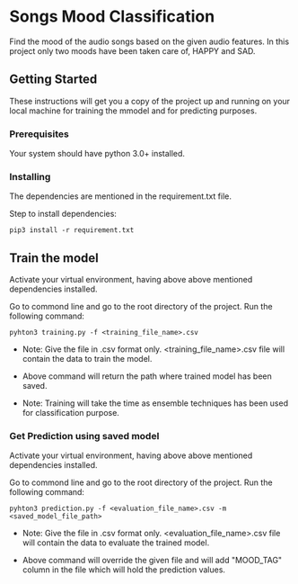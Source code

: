 # Songs Mood Classification

Find the mood of the audio songs based on the given audio features. In this project only two moods have been taken care of, HAPPY and SAD.

## Getting Started

These instructions will get you a copy of the project up and running on your local machine for training the mmodel and for predicting purposes.

### Prerequisites

Your system should have python 3.0+ installed.


### Installing

The dependencies are mentioned in the requirement.txt file.

Step to install dependencies:

```
pip3 install -r requirement.txt
```

## Train the model

Activate your virtual environment, having above above mentioned dependencies installed.

Go to commond line and go to the root directory of the project. Run the following command:

```
pyhton3 training.py -f <training_file_name>.csv
```

* Note: Give the file in .csv format only. <training_file_name>.csv file will contain the data to train the model.

* Above command will return the path where trained model has been saved.

* Note: Training will take the time as ensemble techniques has been used for classification purpose.

### Get Prediction using saved model

Activate your virtual environment, having above above mentioned dependencies installed.

Go to commond line and go to the root directory of the project. Run the following command:

```
pyhton3 prediction.py -f <evaluation_file_name>.csv -m <saved_model_file_path>
```

* Note: Give the file in .csv format only. <evaluation_file_name>.csv file will contain the data to evaluate the trained model.

* Above command will override the given file and will add "MOOD_TAG" column in the file which will hold the prediction values.

